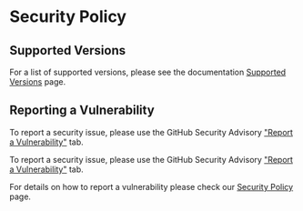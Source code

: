 # Security Policy

## Supported Versions

For a list of supported versions, please see the documentation [Supported Versions](https://docs.suitecrm.com/community/supported-versions/) page.

## Reporting a Vulnerability
To report a security issue, please use the GitHub Security Advisory ["Report a Vulnerability"](https://github.com/salesagility/SuiteCRM/security/advisories/new) tab.

To report a security issue, please use the GitHub Security Advisory ["Report a Vulnerability"](https://github.com/salesagility/SuiteCRM-Core/security/advisories/new) tab.

For details on how to report a vulnerability please check our [Security Policy](https://docs.suitecrm.com/community/security-policy/) page. 

